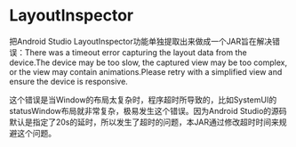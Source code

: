 # LayoutInspector
  把Android Studio LayoutInspector功能单独提取出来做成一个JAR旨在解决错误：There was a timeout error capturing the layout data from the device.The device may be too slow, the captured view may be too complex, or the view may contain animations.Please retry with a simplified view and ensure the device is responsive.
 
  这个错误是当Window的布局太复杂时，程序超时所导致的，比如SystemUI的statusWindow布局就非常复杂，极易发生这个错误。因为Android Studio的源码默认是指定了20s的延时，所以发生了超时的问题，本JAR通过修改超时时间来规避这个问题。
